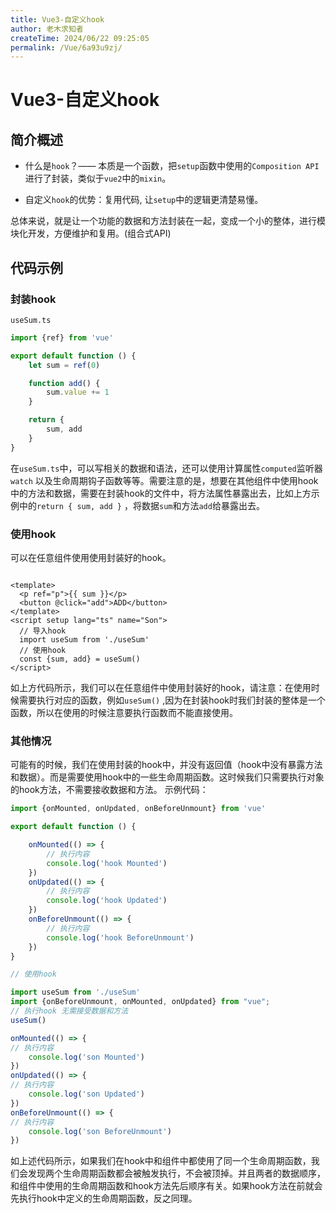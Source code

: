 ```yaml
---
title: Vue3-自定义hook
author: 老木求知者
createTime: 2024/06/22 09:25:05
permalink: /Vue/6a93u9zj/
---
```


# Vue3-自定义hook

## 简介概述

- 什么是`hook`？—— 本质是一个函数，把`setup`函数中使用的`Composition API`进行了封装，类似于`vue2`中的`mixin`。

- 自定义`hook`的优势：复用代码, 让`setup`中的逻辑更清楚易懂。

总体来说，就是让一个功能的数据和方法封装在一起，变成一个小的整体，进行模块化开发，方便维护和复用。(组合式API)

## 代码示例

### 封装hook

`useSum.ts`

```ts
import {ref} from 'vue'

export default function () {
    let sum = ref(0)

    function add() {
        sum.value += 1
    }

    return {
        sum, add
    }
}
```

在`useSum.ts`中，可以写相关的数据和语法，还可以使用计算属性`computed`监听器`watch`
以及生命周期钩子函数等等。需要注意的是，想要在其他组件中使用hook中的方法和数据，需要在封装hook的文件中，将方法属性暴露出去，比如上方示例中的`return { sum, add }`
，将数据`sum`和方法`add`给暴露出去。

### 使用hook

可以在任意组件使用使用封装好的hook。

```vue

<template>
  <p ref="p">{{ sum }}</p>
  <button @click="add">ADD</button>
</template>
<script setup lang="ts" name="Son">
  // 导入hook
  import useSum from './useSum'
  // 使用hook
  const {sum, add} = useSum()
</script>
```

如上方代码所示，我们可以在任意组件中使用封装好的hook，请注意：在使用时候需要执行对应的函数，例如`useSum()`
,因为在封装hook时我们封装的整体是一个函数，所以在使用的时候注意要执行函数而不能直接使用。

### 其他情况

可能有的时候，我们在使用封装的hook中，并没有返回值（hook中没有暴露方法和数据）。而是需要使用hook中的一些生命周期函数。这时候我们只需要执行对象的hook方法，不需要接收数据和方法。
示例代码：

```ts
import {onMounted, onUpdated, onBeforeUnmount} from 'vue'

export default function () {

    onMounted(() => {
        // 执行内容
        console.log('hook Mounted')
    })
    onUpdated(() => {
        // 执行内容
        console.log('hook Updated')
    })
    onBeforeUnmount(() => {
        // 执行内容
        console.log('hook BeforeUnmount')
    })
}
```

```ts
// 使用hook

import useSum from './useSum'
import {onBeforeUnmount, onMounted, onUpdated} from "vue";
// 执行hook 无需接受数据和方法
useSum()

onMounted(() => {
// 执行内容
    console.log('son Mounted')
})
onUpdated(() => {
// 执行内容
    console.log('son Updated')
})
onBeforeUnmount(() => {
// 执行内容
    console.log('son BeforeUnmount')
})
```

如上述代码所示，如果我们在hook中和组件中都使用了同一个生命周期函数，我们会发现两个生命周期函数都会被触发执行，不会被顶掉。并且两者的数据顺序，和组件中使用的生命周期函数和hook方法先后顺序有关。如果hook方法在前就会先执行hook中定义的生命周期函数，反之同理。